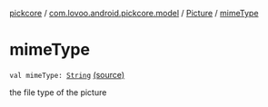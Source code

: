 [pickcore](../../index.md) / [com.lovoo.android.pickcore.model](../index.md) / [Picture](index.md) / [mimeType](./mime-type.md)

# mimeType

`val mimeType: `[`String`](https://kotlinlang.org/api/latest/jvm/stdlib/kotlin/-string/index.html) [(source)](https://github.com/lovoo/android-pickpic/blob/master/pickcore/src/main/kotlin/com/lovoo/android/pickcore/model/Picture.kt#L18)

the file type of the picture

